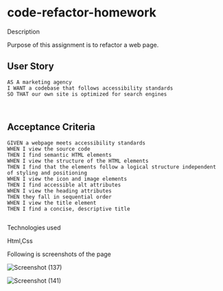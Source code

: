 # code-refactor-homework

Description

 Purpose of this assignment is to refactor a web page.
 
 ## User Story

```
AS A marketing agency
I WANT a codebase that follows accessibility standards
SO THAT our own site is optimized for search engines



```

## Acceptance Criteria

```
GIVEN a webpage meets accessibility standards
WHEN I view the source code
THEN I find semantic HTML elements
WHEN I view the structure of the HTML elements
THEN I find that the elements follow a logical structure independent of styling and positioning
WHEN I view the icon and image elements
THEN I find accessible alt attributes
WHEN I view the heading attributes
THEN they fall in sequential order
WHEN I view the title element
THEN I find a concise, descriptive title


```


Technologies used

Html,Css










Following is screenshots of the page

![Screenshot (137)](https://user-images.githubusercontent.com/101385521/187051624-11c1b3ce-015a-4ff6-97ef-2a78871d4947.png)



![Screenshot (141)](https://user-images.githubusercontent.com/101385521/187051527-4014ef57-3043-41a3-a201-62ee06904fd0.png)


